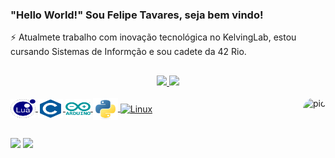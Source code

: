 
<!--
### Hi there 👋
**felipefetec/felipefetec** is a ✨ _special_ ✨ repository because its `README.md` (this file) appears on your GitHub profile.
Here are some ideas to get you started:
- 🔭 I’m currently working on ...
- 🌱 I’m currently learning ...
- 👯 I’m looking to collaborate on ...
- 🤔 I’m looking for help with ...
- 💬 Ask me about ...
- 📫 How to reach me: ...
- 😄 Pronouns: ...
- ⚡ Fun fact: ...
-->

### "Hello World!"  Sou Felipe Tavares, seja bem vindo!
⚡ Atualmete trabalho com inovação tecnológica no KelvingLab, estou cursando Sistemas de Informção e sou cadete da 42 Rio.
##
<div align="center">
  <a href="https://github.com/felipefetec">
  <img height="160em" src="https://github-readme-stats.vercel.app/api?username=felipefetec&show_icons=true&theme=tokyonight&include_all_commits=true&count_private=true"/>
  <img height="160em" src="https://github-readme-stats.vercel.app/api/top-langs/?username=felipefetec&layout=compact&langs_count=6&theme=tokyonight"/>
</div>
<div style="display: inline_block"><br>
  <img align="center" alt="Lua" height="30" width="40" src="https://github.com/devicons/devicon/blob/master/icons/lua/lua-original-wordmark.svg">
  <img align="center" alt="C" height="30" width="40" src="https://github.com/devicons/devicon/blob/master/icons/c/c-plain.svg">
  <img align="center" alt="Arduino" height="30" width="40" src="https://github.com/devicons/devicon/blob/master/icons/arduino/arduino-original-wordmark.svg">
  <img align="center" alt="Python" height="35" width="40" src="https://github.com/devicons/devicon/blob/master/icons/python/python-original.svg" />
  <img align="center" alt="Linux" height="35" width="40" src="https://cdn.jsdelivr.net/gh/devicons/devicon/icons/linux/linux-original.svg" />
  <img align="right" alt="pic" height="150" style="border-radius:50px;" src="https://forums.minecraftforge.net/uploads/monthly_2017_02/o5c6TIN.thumb.gif.267d193520c6b456b361c62a2e66848c.gif?width=676&height=676">

</div>
  
  ##
 
<div> <!--
  <a href="https://instagram.com/" target="_blank"><img src="https://img.shields.io/badge/-Instagram-%23E4405F?style=for-the-badge&logo=instagram&logoColor=white" target="_blank"></a> -->
  <a href = "mailto:felipe@kelvinglab.com"><img src="https://img.shields.io/badge/-Gmail-%23333?style=for-the-badge&logo=gmail&logoColor=white" target="_blank"></a>
  <a href="https://www.linkedin.com/in/felipe-tavares-a39208128/" target="_blank"><img src="https://img.shields.io/badge/-LinkedIn-%230077B5?style=for-the-badge&logo=linkedin&logoColor=white" target="_blank"></a> 
 
  
 
</div>

